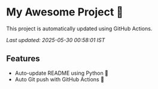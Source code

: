 # My Awesome Project 🚀

This project is automatically updated using GitHub Actions.

_Last updated: 2025-05-30 00:58:01 IST_

## Features
- Auto-update README using Python 🐍
- Auto Git push with GitHub Actions 🤖
